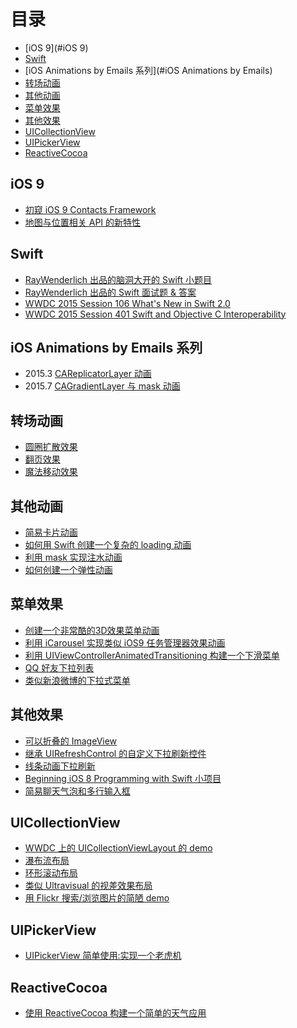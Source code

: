 # 目录

- [iOS 9](#iOS 9)
- [Swift](#Swift)
- [iOS Animations by Emails 系列](#iOS Animations by Emails)
- [转场动画](#TransitionAnimation)
- [其他动画](#LayerAnimation)
- [菜单效果](#Menu)
- [其他效果](#Other)
- [UICollectionView](#UICollectionView)
- [UIPickerView](#UIPickerView)
- [ReactiveCocoa](#ReactiveCocoa)

<a name="iOS 9"></a>
## iOS 9

- [初窥 iOS 9 Contacts Framework](https://github.com/949478479/Learning-Notes/tree/A-First-Look-at-Contacts-Framework-in-iOS-9)
- [地图与位置相关 API 的新特性](https://github.com/949478479/Learning-Notes/tree/Location-and-Mapping-in-iOS-9)

<a name="Swift"></a>
## Swift

- [RayWenderlich 出品的脑洞大开的 Swift 小题目](https://github.com/949478479/Learning-Notes/tree/Are-You-a-Swift-Ninja)
- [RayWenderlich 出品的 Swift 面试题 & 答案](https://github.com/949478479/Learning-Notes/tree/Swift-Interview-Questions-and-Answers)
- [WWDC 2015 Session 106 What's New in Swift 2.0](https://github.com/949478479/Learning-Notes/tree/WWDC-2015-Session-106-What%E2%80%99s-New-in-Swift)
- [WWDC 2015 Session 401 Swift and Objective C Interoperability](https://github.com/949478479/Learning-Notes/tree/WWDC-2015-Session-401-Swift-and-Objective-C-Interoperability)

<a name="iOS Animations by Emails"></a>
## iOS Animations by Emails 系列

- 2015.3 [CAReplicatorLayer 动画](https://github.com/949478479/Learning-Notes/tree/Creating-animations-with-CAReplicatorLayer)
- 2015.7 [CAGradientLayer 与 mask 动画](https://github.com/949478479/Learning-Notes/tree/Fun-with-Gradients-and-Masks)

<a name="TransitionAnimation"></a>
## 转场动画

- [圆圈扩散效果](https://github.com/949478479/Learning-Notes/tree/PingTransitionAnimation)
- [翻页效果](https://github.com/949478479/Learning-Notes/tree/FlipTransionAnimation)
- [魔法移动效果](https://github.com/949478479/Learning-Notes/tree/MagicMoveAnimation)

<a name="LayerAnimation"></a>
## 其他动画

- [简易卡片动画](https://github.com/949478479/Animations-Study/tree/CardAnimation)
- [如何用 Swift 创建一个复杂的 loading 动画](https://github.com/949478479/Learning-Notes/tree/SBLoader)
- [利用 mask 实现注水动画](https://github.com/949478479/Learning-Notes/tree/MaskAnimationDemo)
- [如何创建一个弹性动画](https://github.com/949478479/Learning-Notes/tree/How-To-Create-an-Elastic-Animation-with-Swift)

<a name="Menu"></a>
## 菜单效果

- [创建一个非常酷的3D效果菜单动画](https://github.com/949478479/Animations-Study/tree/Taasky)
- [利用 iCarousel 实现类似 iOS9 任务管理器效果动画](https://github.com/949478479/Animations-Study/tree/CardAnimationByiCarousel)
- [利用 UIViewControllerAnimatedTransitioning 构建一个下滑菜单](https://github.com/949478479/Animations-Study/tree/SlideDownMenu)
- [QQ 好友下拉列表](https://github.com/949478479/Learning-Notes/tree/QQFriendListDemo)
- [类似新浪微博的下拉式菜单](https://github.com/949478479/Learning-Notes/tree/DropdownMenu)


<a name="Other"></a>
## 其他效果

- [可以折叠的 ImageView](https://github.com/949478479/Animations-Study/tree/FoldingImageView)
- [继承 UIRefreshControl 的自定义下拉刷新控件](https://github.com/949478479/Learning-Notes/tree/Building-a-Custom-Pull-To-Refresh-Control)
- [线条动画下拉刷新](https://github.com/949478479/Learning-Notes/tree/CurveRefreshControl)
- [Beginning iOS 8 Programming with Swift 小项目](https://github.com/949478479/Learning-Notes/tree/Beginning-iOS-8-Programming-with-Swift)
- [简易聊天气泡和多行输入框](https://github.com/949478479/Learning-Notes/tree/ChatUIDemo)

<a name="UICollectionView"></a>
## UICollectionView

- [WWDC 上的 UICollectionViewLayout 的 demo](https://github.com/949478479/Learning-Notes/tree/CollectionViewLayoutDemo)
- [瀑布流布局](https://github.com/949478479/Learning-Notes/tree/UICollectionView-Custom-Layout-Tutorial-Pinterest)
- [环形滚动布局](https://github.com/949478479/Learning-Notes/tree/CircularCollectionView)
- [类似 Ultravisual 的视差效果布局](https://github.com/949478479/Learning-Notes/tree/Ultravisual)
- [用 Flickr 搜索/浏览图片的简陋 demo](https://github.com/949478479/Learning-Notes/tree/FlickrSearch)

<a name="UIPickerView"></a>
## UIPickerView

- [UIPickerView 简单使用:实现一个老虎机](https://github.com/949478479/Learning-Notes/tree/SlotMachine)



<a name="ReactiveCocoa"></a>
## ReactiveCocoa

- [使用 ReactiveCocoa 构建一个简单的天气应用](https://github.com/949478479/Learning-Notes/tree/SimpleWeather)


